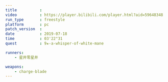 ```yaml
---
title          :
video          : https://player.bilibili.com/player.html?aid=59648348
run_type       : freestyle
platform       : pc
patch_version  : 
date           : 2019-07-18
time           : 03'22"31
quest          : 9★-a-whisper-of-white-mane

runners:
    - 星井零星井

weapons:
    - charge-blade
---
```

